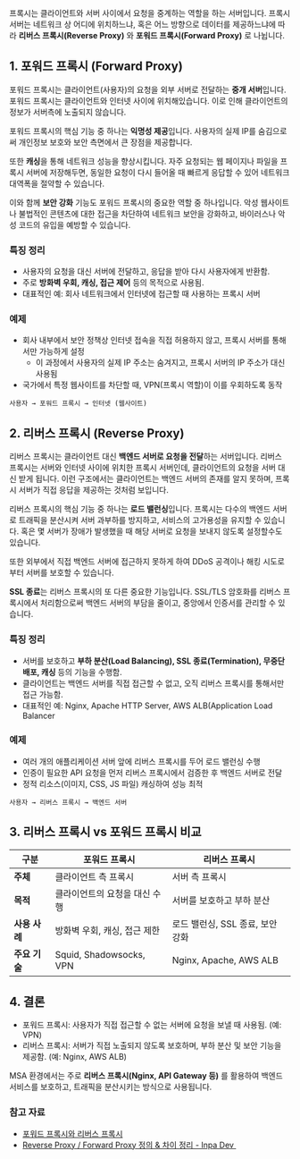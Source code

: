 프록시는 클라이언트와 서버 사이에서 요청을 중계하는 역할을 하는 서버입니다. 프록시 서버는 네트워크 상 어디에 위치하느냐, 혹은 어느 방향으로 데이터를 제공하느냐에 따라 **리버스 프록시(Reverse Proxy)** 와 **포워드 프록시(Forward Proxy)** 로 나뉩니다.

## 1. 포워드 프록시 (Forward Proxy)
포워드 프록시는 클라이언트(사용자)의 요청을 외부 서버로 전달하는 **중개 서버**입니다. 포워드 프록시는 클라이언트와 인터넷 사이에 위치해있습니다. 이로 인해 클라이언트의 정보가 서버측에 노출되지 않습니다.

포워드 프록시의 핵심 기능 중 하나는 **익명성 제공**입니다. 사용자의 실제 IP를 숨김으로써 개인정보 보호와 보안 측면에서 큰 장점을 제공합니다.

또한 **캐싱**을 통해 네트워크 성능을 향상시킵니다. 자주 요청되는 웹 페이지나 파일을 프록시 서버에 저장해두면, 동일한 요청이 다시 들어올 때 빠르게 응답할 수 있어 네트워크 대역폭을 절약할 수 있습니다.

이와 함께 **보안 강화** 기능도 포워드 프록시의 중요한 역할 중 하나입니다. 악성 웹사이트나 불법적인 콘텐츠에 대한 접근을 차단하여 네트워크 보안을 강화하고, 바이러스나 악성 코드의 유입을 예방할 수 있습니다.

### 특징 정리
- 사용자의 요청을 대신 서버에 전달하고, 응답을 받아 다시 사용자에게 반환함.
- 주로 **방화벽 우회, 캐싱, 접근 제어** 등의 목적으로 사용됨.
- 대표적인 예: 회사 네트워크에서 인터넷에 접근할 때 사용하는 프록시 서버

### 예제
- 회사 내부에서 보안 정책상 인터넷 접속을 직접 허용하지 않고, 프록시 서버를 통해서만 가능하게 설정
  - 이 과정에서 사용자의 실제 IP 주소는 숨겨지고, 프록시 서버의 IP 주소가 대신 사용됨
- 국가에서 특정 웹사이트를 차단할 때, VPN(프록시 역할)이 이를 우회하도록 동작
```plain text
사용자 → 포워드 프록시 → 인터넷 (웹사이트)
```

## 2. 리버스 프록시 (Reverse Proxy)
리버스 프록시는 클라이언트 대신 **백엔드 서버로 요청을 전달**하는 서버입니다. 리버스 프록시는 서버와 인터넷 사이에 위치한 프록시 서버인데, 클라이언트의 요청을 서버 대신 받게 됩니다. 이런 구조에서는 클라이언트는 백엔드 서버의 존재를 알지 못하며, 프록시 서버가 직접 응답을 제공하는 것처럼 보입니다.

리버스 프록시의 핵심 기능 중 하나는 **로드 밸런싱**입니다. 프록시는 다수의 백엔드 서버로 트래픽을 분산시켜 서버 과부하를 방지하고, 서비스의 고가용성을 유지할 수 있습니다. 혹은 몇 서버가 장애가 발생했을 때 해당 서버로 요청을 보내지 않도록 설정할수도 있습니다.

또한 외부에서 직접 백엔드 서버에 접근하지 못하게 하여 DDoS 공격이나 해킹 시도로부터 서버를 보호할 수 있습니다.

**SSL 종료**는 리버스 프록시의 또 다른 중요한 기능입니다. SSL/TLS 암호화를 리버스 프록시에서 처리함으로써 백엔드 서버의 부담을 줄이고, 중앙에서 인증서를 관리할 수 있습니다.

### 특징 정리
- 서버를 보호하고 **부하 분산(Load Balancing), SSL 종료(Termination), 무중단 배포, 캐싱** 등의 기능을 수행함.
- 클라이언트는 백엔드 서버를 직접 접근할 수 없고, 오직 리버스 프록시를 통해서만 접근 가능함.
- 대표적인 예: Nginx, Apache HTTP Server, AWS ALB(Application Load Balancer

###  예제
- 여러 개의 애플리케이션 서버 앞에 리버스 프록시를 두어 로드 밸런싱 수행
- 인증이 필요한 API 요청을 먼저 리버스 프록시에서 검증한 후 백엔드 서버로 전달
- 정적 리소스(이미지, CSS, JS 파일) 캐싱하여 성능 최적
```plain text
사용자 → 리버스 프록시 → 백엔드 서버
```

## 3. 리버스 프록시 vs 포워드 프록시 비교
| 구분     | 포워드 프록시              | 리버스 프록시               |
|--------|-----------------|------------------|
| **주체** | 클라이언트 측 프록시 | 서버 측 프록시  |
| **목적** | 클라이언트의 요청을 대신 수행 | 서버를 보호하고 부하 분산 |
| **사용 사례** | 방화벽 우회, 캐싱, 접근 제한 | 로드 밸런싱, SSL 종료, 보안 강화 |
| **주요 기술** | Squid, Shadowsocks, VPN | Nginx, Apache, AWS ALB |

## 4. 결론
- 포워드 프록시: 사용자가 직접 접근할 수 없는 서버에 요청을 보낼 때 사용됨. (예: VPN)
- 리버스 프록시: 서버가 직접 노출되지 않도록 보호하며, 부하 분산 및 보안 기능을 제공함. (예: Nginx, AWS ALB)

MSA 환경에서는 주로 **리버스 프록시(Nginx, API Gateway 등)** 를 활용하여 백엔드 서비스를 보호하고, 트래픽을 분산시키는 방식으로 사용됩니다.

### 참고 자료
- [포워드 프록시와 리버스 프록시](https://hudi.blog/forward-proxy-reverse-proxy/)
- [Reverse Proxy / Forward Proxy 정의 & 차이 정리 - Inpa Dev ‍](https://inpa.tistory.com/entry/NETWORK-%F0%9F%93%A1-Reverse-Proxy-Forward-Proxy-%EC%A0%95%EC%9D%98-%EC%B0%A8%EC%9D%B4-%EC%A0%95%EB%A6%AC)
